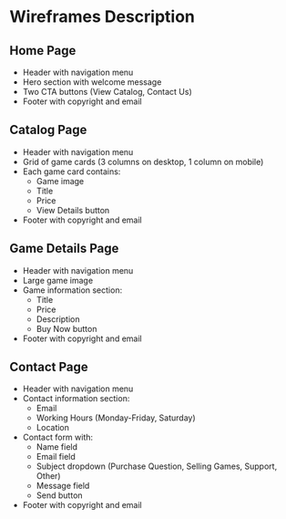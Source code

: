 # Wireframes Description

## Home Page
- Header with navigation menu
- Hero section with welcome message
- Two CTA buttons (View Catalog, Contact Us)
- Footer with copyright and email

## Catalog Page
- Header with navigation menu
- Grid of game cards (3 columns on desktop, 1 column on mobile)
- Each game card contains:
  - Game image
  - Title
  - Price
  - View Details button
- Footer with copyright and email

## Game Details Page
- Header with navigation menu
- Large game image
- Game information section:
  - Title
  - Price
  - Description
  - Buy Now button
- Footer with copyright and email

## Contact Page
- Header with navigation menu
- Contact information section:
  - Email
  - Working Hours (Monday-Friday, Saturday)
  - Location
- Contact form with:
  - Name field
  - Email field
  - Subject dropdown (Purchase Question, Selling Games, Support, Other)
  - Message field
  - Send button
- Footer with copyright and email 